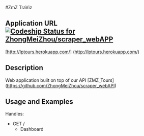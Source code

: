 #ZmZ TraViz

## Application URL [ ![Codeship Status for ZhongMeiZhou/scraper_webAPP](https://codeship.com/projects/920f1ef0-6816-0133-7696-460d97cd31f0/status?branch=master)](https://codeship.com/projects/114184)

 [http://lptours.herokuapp.com/] (http://lptours.herokuapp.com/)
 
## Description

Web application built on top of our API [ZMZ_Tours] (https://github.com/ZhongMeiZhou/scraper_webAPI)

## Usage and Examples
Handles:

- GET /
  - Dashboard
